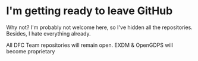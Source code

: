 # I'm getting ready to leave GitHub
Why not? I'm probably not welcome here, so I've hidden all the repositories. Besides, I hate everything already.

All DFC Team repositories will remain open. EXDM & OpenGDPS will become proprietary
